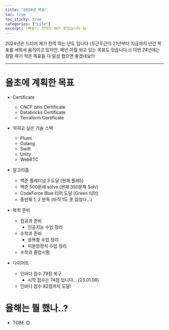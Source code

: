 ```yaml
---
title: "2024년 목표"
toc: true
toc_sticky: true
categories: ["Life"]
excerpt: (빠밤!) 전역의 해가 밝았습니다 🌞
---
```


2024년은 드디어 제가 전역 하는 년도 입니다 (두근두근!!) 21년부터 지금까지 년간 목표를 세워서 움직이고 있지만, 매년 이월 되고 있는 목표도 있습니다 🙄 이번 24년에는 정말 여기 적은 목표들 다 달성 했으면 좋겠네요!!!

<hr/>

# 올초에 계획한 목표

- Certificate
  - CNCF istio Certificate
  - Databricks Certificate
  - Terraform Certificate

- 익히고 싶은 기술 스택
  - Plumi
  - Golang
  - Swift
  - Unity
  - WebRTC

- 알고리즘
  - 백준 플레티넘 3 도달 (현재 플레5)
  - 백준 500문제 solve (현재 350문제 Solv)
  - CodeForce Blue 티어 도달 (Green 티어)
  - 종만북 1, 2 완독 (아직 1도 못 읽었다...)

- 복학 준비
  - 컵공과 준비
    - 인공지능 수업 정리
  - 수학과 준비
    - 응복함 수업 정리
    - 미분방정식 수업 정리
  - 수학과 졸업시험

- 다이어트
  - 인바디 점수 79점 복구
    - 시작 점수는 74점 입니다... (23.01.08)
  - 인바디 점수 82점까지 도달!

# 올해는 뭘 했나..?

- TOBE 😊

